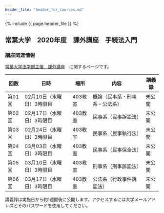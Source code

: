 ```yaml
---
header_file: "header_for_courses.md"
---
```


{% include {{ page.header_file }}  %}

## 常葉大学　2020年度　課外講座　手続法入門

### 講座関連情報

[常葉大学法学部主催　課外講座](https://sites.google.com/view/tokoha-law-courses-for-tests/)　に関するページです。


|回数|日時|場所|内容|講義録|
|--|--|--|--|--|
|第01回|02月10日（水曜日）3時限目|403教室|概論（民事系・刑事系・公法系）|未公開|
|第02回|02月17日（水曜日）3時限目|403教室|民事系（民事訴訟法）|未公開|
|第03回|02月24日（水曜日）3時限目|403教室|民事系（民事執行法）|未公開|
|第04回|03月03日（水曜日）3時限目|403教室|民事系（民事保全法）|未公開|
|第05回|03月10日（水曜日）3時限目|403教室|刑事系（刑事訴訟法）|未公開|
|第06回|03月17日（水曜日）3時限目|403教室|公法系（行政事件訴訟法）|未公開|

講義録は実施日から約1週間後に公開します。アクセスするには大学メールアドレスとそのパスワードを使用してください。
